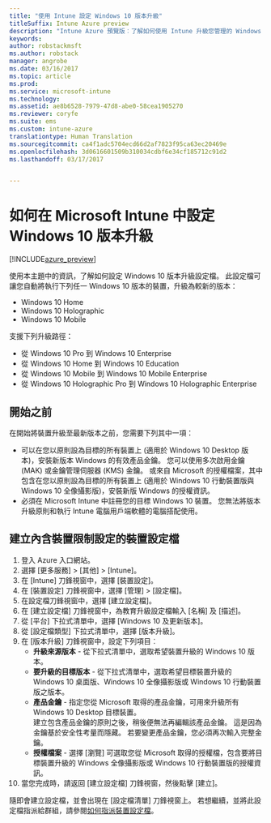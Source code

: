 ```yaml
---
title: "使用 Intune 設定 Windows 10 版本升級"
titleSuffix: Intune Azure preview
description: "Intune Azure 預覽版︰了解如何使用 Intune 升級您管理的 Windows 10 裝置。"
keywords: 
author: robstackmsft
ms.author: robstack
manager: angrobe
ms.date: 03/16/2017
ms.topic: article
ms.prod: 
ms.service: microsoft-intune
ms.technology: 
ms.assetid: ae8b6528-7979-47d8-abe0-58cea1905270
ms.reviewer: coryfe
ms.suite: ems
ms.custom: intune-azure
translationtype: Human Translation
ms.sourcegitcommit: ca4f1adc5704ecd66d2af7823f95ca63ec20469e
ms.openlocfilehash: 3d0616601509b310034cdbf6e34cf185712c91d2
ms.lasthandoff: 03/17/2017


---
```


# <a name="how-to-configure-windows-10-edition-upgrades-in-microsoft-intune"></a>如何在 Microsoft Intune 中設定 Windows 10 版本升級

[!INCLUDE[azure_preview](../includes/azure_preview.md)]

使用本主題中的資訊，了解如何設定 Windows 10 版本升級設定檔。 此設定檔可讓您自動將執行下列任一 Windows 10 版本的裝置，升級為較新的版本：

- Windows 10 Home
- Windows 10 Holographic
- Windows 10 Mobile


支援下列升級路徑：

- 從 Windows 10 Pro 到 Windows 10 Enterprise
- 從 Windows 10 Home 到 Windows 10 Education
- 從 Windows 10 Mobile 到 Windows 10 Mobile Enterprise
- 從 Windows 10 Holographic Pro 到 Windows 10 Holographic Enterprise


## <a name="before-you-start"></a>開始之前
在開始將裝置升級至最新版本之前，您需要下列其中一項：

- 可以在您以原則設為目標的所有裝置上 (適用於 Windows 10 Desktop 版本)，安裝新版本 Windows 的有效產品金鑰。 您可以使用多次啟用金鑰 (MAK) 或金鑰管理伺服器 (KMS) 金鑰。 或來自 Microsoft 的授權檔案，其中包含在您以原則設為目標的所有裝置上 (適用於 Windows 10 行動裝置版與 Windows 10 全像攝影版)，安裝新版 Windows 的授權資訊。
- 必須在 Microsoft Intune 中註冊您的目標 Windows 10 裝置。 您無法將版本升級原則和執行 Intune 電腦用戶端軟體的電腦搭配使用。

## <a name="create-a-device-profile-containing-device-restriction-settings"></a>建立內含裝置限制設定的裝置設定檔

1. 登入 Azure 入口網站。
2. 選擇 [更多服務]  >  [其他]  >  [Intune]。
3. 在 [Intune] 刀鋒視窗中，選擇 [裝置設定]。
2. 在 [裝置設定] 刀鋒視窗中，選擇 [管理]  >  [設定檔]。
3. 在設定檔刀鋒視窗中，選擇 [建立設定檔]。
4. 在 [建立設定檔] 刀鋒視窗中，為教育升級設定檔輸入 [名稱] 及 [描述]。
5. 從 [平台] 下拉式清單中，選擇 [Windows 10 及更新版本]。
6. 從 [設定檔類型] 下拉式清單中，選擇 [版本升級]。
7. 在 [版本升級] 刀鋒視窗中，設定下列項目︰
    - **升級來源版本** - 從下拉式清單中，選取希望裝置升級的 Windows 10 版本。
    - **要升級的目標版本** - 從下拉式清單中，選取希望目標裝置升級的 Windows 10 桌面版、Windows 10 全像攝影版或 Windows 10 行動裝置版之版本。
    - **產品金鑰** - 指定您從 Microsoft 取得的產品金鑰，可用來升級所有 Windows 10 Desktop 目標裝置。<br>建立包含產品金鑰的原則之後，稍後便無法再編輯該產品金鑰。 這是因為金鑰基於安全性考量而隱藏。 若要變更產品金鑰，您必須再次輸入完整金鑰。
    - **授權檔案** - 選擇 [瀏覽] 可選取您從 Microsoft 取得的授權檔，包含要將目標裝置升級的 Windows 全像攝影版或 Windows 10 行動裝置版的授權資訊。
8. 當您完成時，請返回 [建立設定檔] 刀鋒視窗，然後點擊 [建立]。

隨即會建立設定檔，並會出現在 [設定檔清單] 刀鋒視窗上。
若想繼續，並將此設定檔指派給群組，請參閱[如何指派裝置設定檔](how-to-assign-device-profiles.md)。


